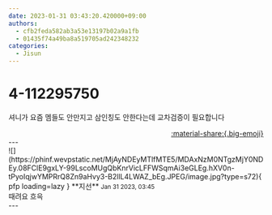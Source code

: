 ```yaml
---
date: 2023-01-31 03:43:20.420000+09:00
authors:
  - cfb2feda582ab3a53e13197b02a9a1fb
  - 01435f74a49ba8a519705ad242348232
categories:
  - Jisun
---
```


# 4-112295750

<div class="post-container" markdown="1">
<div class="content-container md-sidebar__scrollwrap" markdown="1">

셔니가 요즘 멤들도 안만지고 삼인칭도 안한다는데 교차검증이 필요합니다

</div>
</div>

<div style="text-align: right;" markdown="1">
<a href="https://weverse.io/fromis9/fanpost/4-112295750" style="text-align: right;">:material-share:{.big-emoji}</a>
</div>
---

<div class="comments-container md-sidebar__scrollwrap" markdown="1">
<div class="comment" markdown="1">
<div class='id-container' markdown="1">
![](https://phinf.wevpstatic.net/MjAyNDEyMTlfMTE5/MDAxNzM0NTgzMjY0NDEy.08FClE9gxLY-99LscoMUgQbKnrVicLFFWSqmAi3eGLEg.hXV0n-tPyoIqjwYMPRrQ8Zn9aHvy3-B2llL4LWAZ_bEg.JPEG/image.jpg?type=s72){ pfp loading=lazy }
**<span class="artist">지선</span>** <small>Jan 31 2023, 03:45</small><br>
</div>
<div class='comment-body' markdown="1">
때려요 흐윽 
</div>
</div>
</div>
---
